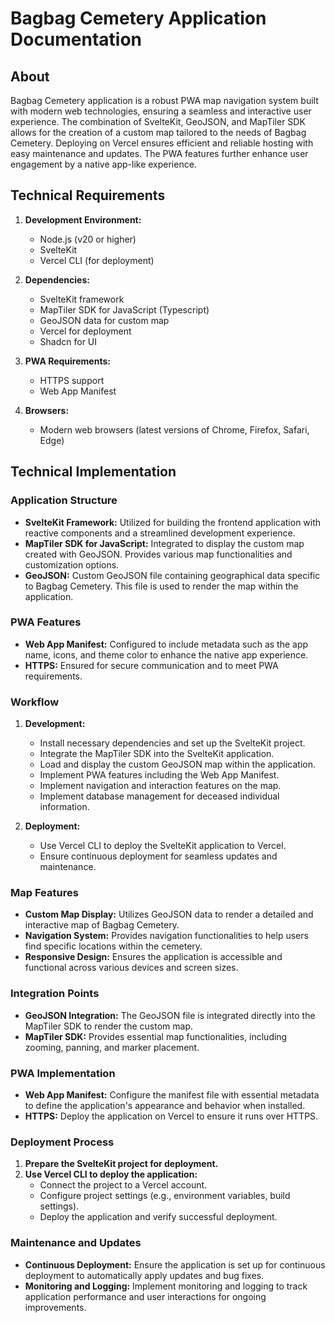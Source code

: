 # Bagbag Cemetery Application Documentation

## About

Bagbag Cemetery application is a robust PWA map navigation system built with
modern web technologies, ensuring a seamless and interactive user experience.
The combination of SvelteKit, GeoJSON, and MapTiler SDK allows for the creation
of a custom map tailored to the needs of Bagbag Cemetery. Deploying on Vercel
ensures efficient and reliable hosting with easy maintenance and updates. The
PWA features further enhance user engagement by a native app-like experience.

## Technical Requirements

1. **Development Environment:**
   - Node.js (v20 or higher)
   - SvelteKit
   - Vercel CLI (for deployment)

2. **Dependencies:**
   - SvelteKit framework
   - MapTiler SDK for JavaScript (Typescript)
   - GeoJSON data for custom map
   - Vercel for deployment
   - Shadcn for UI

3. **PWA Requirements:**
   - HTTPS support
   - Web App Manifest

4. **Browsers:**
   - Modern web browsers (latest versions of Chrome, Firefox, Safari, Edge)

## Technical Implementation

### Application Structure

- **SvelteKit Framework:** Utilized for building the frontend application with
  reactive components and a streamlined development experience.
- **MapTiler SDK for JavaScript:** Integrated to display the custom map created
  with GeoJSON. Provides various map functionalities and customization options.
- **GeoJSON:** Custom GeoJSON file containing geographical data specific to
  Bagbag Cemetery. This file is used to render the map within the application.

### PWA Features

- **Web App Manifest:** Configured to include metadata such as the app name,
  icons, and theme color to enhance the native app experience.
- **HTTPS:** Ensured for secure communication and to meet PWA requirements.

### Workflow

1. **Development:**
   - Install necessary dependencies and set up the SvelteKit project.
   - Integrate the MapTiler SDK into the SvelteKit application.
   - Load and display the custom GeoJSON map within the application.
   - Implement PWA features including the Web App Manifest.
   - Implement navigation and interaction features on the map.
   - Implement database management for deceased individual information.

2. **Deployment:**
   - Use Vercel CLI to deploy the SvelteKit application to Vercel.
   - Ensure continuous deployment for seamless updates and maintenance.

### Map Features

- **Custom Map Display:** Utilizes GeoJSON data to render a detailed and
  interactive map of Bagbag Cemetery.
- **Navigation System:** Provides navigation functionalities to help users find
  specific locations within the cemetery.
- **Responsive Design:** Ensures the application is accessible and functional
  across various devices and screen sizes.

### Integration Points

- **GeoJSON Integration:** The GeoJSON file is integrated directly into the
  MapTiler SDK to render the custom map.
- **MapTiler SDK:** Provides essential map functionalities, including zooming,
  panning, and marker placement.

### PWA Implementation

- **Web App Manifest:** Configure the manifest file with essential metadata to
  define the application's appearance and behavior when installed.
- **HTTPS:** Deploy the application on Vercel to ensure it runs over HTTPS.

### Deployment Process

1. **Prepare the SvelteKit project for deployment.**
2. **Use Vercel CLI to deploy the application:**
   - Connect the project to a Vercel account.
   - Configure project settings (e.g., environment variables, build settings).
   - Deploy the application and verify successful deployment.

### Maintenance and Updates

- **Continuous Deployment:** Ensure the application is set up for continuous
  deployment to automatically apply updates and bug fixes.
- **Monitoring and Logging:** Implement monitoring and logging to track
  application performance and user interactions for ongoing improvements.
